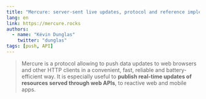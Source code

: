 ```yaml
---
title: "Mercure: server-sent live updates, protocol and reference implementation"
lang: en
link: https://mercure.rocks
authors:
  - name: "Kévin Dunglas"
    twitter: "dunglas"
tags: [push, API]
---
```


> Mercure is a protocol allowing to push data updates to web browsers and other HTTP clients in a convenient, fast, reliable and battery-efficient way. It is especially useful to **publish real-time updates of resources served through web APIs**, to reactive web and mobile apps.

